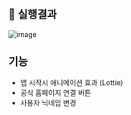 ## 📁 실행결과
![image](https://user-images.githubusercontent.com/49020567/131949191-907e2429-cb8c-48cd-8675-61647d3a4b96.png)
</br>

## 기능
- 앱 시작시 애니메이션 효과 (Lottie)
- 공식 홈페이지 연결 버튼
- 사용자 닉네임 변경

